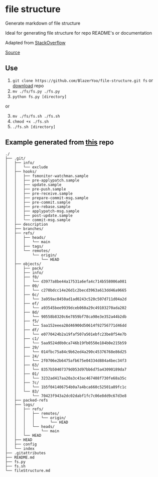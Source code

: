 # file structure
Generate markdown of file structure

Ideal for generating file structure for repo README's or documentation

Adapted from [StackOverflow](https://stackoverflow.com/questions/9727673/list-directory-tree-structure-in-python)

[Source](https://github.com/BlazerYoo/file-structure/blob/main/source.py)

## Use
1. `git clone https://github.com/BlazerYoo/file-structure.git fs` or [download](https://github.com/BlazerYoo/file-structure/archive/refs/heads/main.zip) repo
2. `mv ./fs/fs.py ./fs.py`
3. `python fs.py [directory]`

or

3. `mv ./fs/fs.sh ./fs.sh`
4. `chmod +x ./fs.sh`
5. `./fs.sh [directory]`

## Example generated from [this](https://github.com/BlazerYoo/file-structure) repo

```
./
├── .git/
│   ├── info/
│   │   └── exclude
│   ├── hooks/
│   │   ├── fsmonitor-watchman.sample
│   │   ├── pre-applypatch.sample
│   │   ├── update.sample
│   │   ├── pre-push.sample
│   │   ├── pre-receive.sample
│   │   ├── prepare-commit-msg.sample
│   │   ├── pre-commit.sample
│   │   ├── pre-rebase.sample
│   │   ├── applypatch-msg.sample
│   │   ├── post-update.sample
│   │   └── commit-msg.sample
│   ├── description
│   ├── branches/
│   ├── refs/
│   │   ├── heads/
│   │   │   └── main
│   │   ├── tags/
│   │   └── remotes/
│   │       └── origin/
│   │           └── HEAD
│   ├── objects/
│   │   ├── pack/
│   │   ├── info/
│   │   ├── f0/
│   │   │   └── d3977a8be44a17531a6efa4c714b558006a081
│   │   ├── 09/
│   │   │   └── c270bdcc14e26d1c2becd3963a613dd46a9665
│   │   ├── 6c/
│   │   │   └── 3a959ac8450ad1ad0243c520c507d711d04a2d
│   │   ├── ef/
│   │   │   └── a93545bee9939dceb060a29c49103270ada202
│   │   ├── 8d/
│   │   │   └── 90558b8320c6e7859bf78ca98e3e352a44b2db
│   │   ├── f5/
│   │   │   └── 5aa152eeea28d46900d50614f92756771d46dd
│   │   ├── df/
│   │   │   └── e0770424b2a19faf507a501ebfc23be8f54e7b
│   │   ├── c1/
│   │   │   └── 5aa9524d0b0ca746b19fb0550e184b0e215b59
│   │   ├── 29/
│   │   │   └── 014fbc75a84c9b62ed4a290c45376768e86d25
│   │   ├── 24/
│   │   │   └── 2f0706e2b6475afb675e04334d884a4bec34f3
│   │   ├── 63/
│   │   │   └── 8357b50407379d053d97bb6d75a43090189da7
│   │   ├── 01/
│   │   │   └── 3232ad417aa20a3c43ac467408f730fe68a35c
│   │   ├── 7c/
│   │   │   └── 1b5f041406754b0a7a4bca660c52501a89fc1c
│   │   └── 83/
│   │       └── 70423f943a2dc02dabf1fc7c06e8dd9c67d3e8
│   ├── packed-refs
│   ├── logs/
│   │   ├── refs/
│   │   │   ├── remotes/
│   │   │   │   └── origin/
│   │   │   │       └── HEAD
│   │   │   └── heads/
│   │   │       └── main
│   │   └── HEAD
│   ├── HEAD
│   ├── config
│   └── index
├── .gitattributes
├── README.md
├── fs.py
├── fs.sh
└── fileStructure.md
```